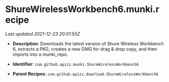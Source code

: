 # ShureWirelessWorkbench6.munki.recipe

_Last updated 2021-12-23 20:01:50Z_

- **Description**: Downloads the latest version of Shure Wireless Workbench 6, extracts a PKG, creates a new DMG for drag & drop copy, and then imports into a munki_repo.

- **Identifier**: `com.github.apizz.munki.ShureWirelessWorkbench6`

- **Parent Recipes**: `com.github.apizz.download.ShureWirelessWorkbench6`
